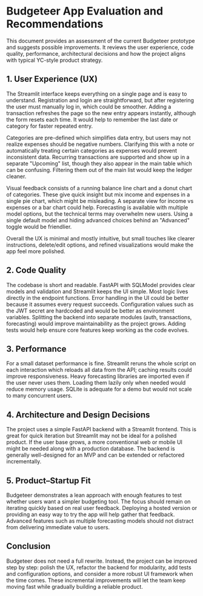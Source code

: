 # Budgeteer App Evaluation and Recommendations

This document provides an assessment of the current Budgeteer prototype and suggests possible improvements. It reviews the user experience, code quality, performance, architectural decisions and how the project aligns with typical YC-style product strategy.

## 1. User Experience (UX)

The Streamlit interface keeps everything on a single page and is easy to understand. Registration and login are straightforward, but after registering the user must manually log in, which could be smoother. Adding a transaction refreshes the page so the new entry appears instantly, although the form resets each time. It would help to remember the last date or category for faster repeated entry.

Categories are pre-defined which simplifies data entry, but users may not realize expenses should be negative numbers. Clarifying this with a note or automatically treating certain categories as expenses would prevent inconsistent data. Recurring transactions are supported and show up in a separate "Upcoming" list, though they also appear in the main table which can be confusing. Filtering them out of the main list would keep the ledger cleaner.

Visual feedback consists of a running balance line chart and a donut chart of categories. These give quick insight but mix income and expenses in a single pie chart, which might be misleading. A separate view for income vs expenses or a bar chart could help. Forecasting is available with multiple model options, but the technical terms may overwhelm new users. Using a single default model and hiding advanced choices behind an "Advanced" toggle would be friendlier.

Overall the UX is minimal and mostly intuitive, but small touches like clearer instructions, delete/edit options, and refined visualizations would make the app feel more polished.

## 2. Code Quality

The codebase is short and readable. FastAPI with SQLModel provides clear models and validation and Streamlit keeps the UI simple. Most logic lives directly in the endpoint functions. Error handling in the UI could be better because it assumes every request succeeds. Configuration values such as the JWT secret are hardcoded and would be better as environment variables. Splitting the backend into separate modules (auth, transactions, forecasting) would improve maintainability as the project grows. Adding tests would help ensure core features keep working as the code evolves.

## 3. Performance

For a small dataset performance is fine. Streamlit reruns the whole script on each interaction which reloads all data from the API; caching results could improve responsiveness. Heavy forecasting libraries are imported even if the user never uses them. Loading them lazily only when needed would reduce memory usage. SQLite is adequate for a demo but would not scale to many concurrent users.

## 4. Architecture and Design Decisions

The project uses a simple FastAPI backend with a Streamlit frontend. This is great for quick iteration but Streamlit may not be ideal for a polished product. If the user base grows, a more conventional web or mobile UI might be needed along with a production database. The backend is generally well-designed for an MVP and can be extended or refactored incrementally.

## 5. Product–Startup Fit

Budgeteer demonstrates a lean approach with enough features to test whether users want a simpler budgeting tool. The focus should remain on iterating quickly based on real user feedback. Deploying a hosted version or providing an easy way to try the app will help gather that feedback. Advanced features such as multiple forecasting models should not distract from delivering immediate value to users.

## Conclusion

Budgeteer does not need a full rewrite. Instead, the project can be improved step by step: polish the UX, refactor the backend for modularity, add tests and configuration options, and consider a more robust UI framework when the time comes. These incremental improvements will let the team keep moving fast while gradually building a reliable product.

